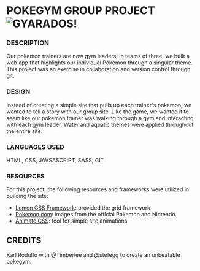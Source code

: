 # POKEGYM GROUP PROJECT ![GYARADOS!](https://img.pokemondb.net/sprites/x-y/normal/gyarados-f.png)

### DESCRIPTION
Our pokemon trainers are now gym leaders! In teams of three, we built a web app that highlights our individual Pokemon through a singular theme. This project was an exercise in collaboration and version control through git.

### DESIGN
Instead of creating a simple site that pulls up each trainer's pokemon, we wanted to tell a story with our group site.
Like the game, we wanted it to seem like our pokemon trainer was walking through a gym and interacting with each gym leader.
Water and aquatic themes were applied throughout the entire site.

### LANGUAGES USED
HTML, CSS, JAVSASCRIPT, SASS, GIT

### RESOURCES

For this project, the following resources and frameworks were utilized in building the site:

- [Lemon CSS Framework](https://appalaszynski.github.io/lemon/): provided the grid framework
- [Pokemon.com](https://www.pokemon.com/us/): images from the official Pokemon and Nintendo.
- [Animate CSS](https://daneden.github.io/animate.css/): tool for simple site animations

## CREDITS
Karl Rodulfo with @Timberlee and @stefegg to create an unbeatable pokegym.
